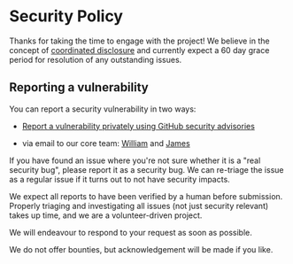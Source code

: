 # Security Policy

Thanks for taking the time to engage with the project! We believe in the concept of
[coordinated disclosure](https://en.wikipedia.org/wiki/Coordinated_vulnerability_disclosure) and currently expect a 60
day grace period for resolution of any outstanding issues.

## Reporting a vulnerability

You can report a security vulnerability in two ways:

- [Report a vulnerability privately using GitHub security advisories][1]

- via email to our core team: [William](mailto:william@blackhats.net.au) and
  [James](mailto:james+kanidm@terminaloutcomes.com)

If you have found an issue where you're not sure whether it is a "real security bug", please report it as a security
bug. We can re-triage the issue as a regular issue if it turns out to not have security impacts.

We expect all reports to have been verified by a human before submission. Properly triaging and investigating all issues
(not just security relevant) takes up time, and we are a volunteer-driven project.

We will endeavour to respond to your request as soon as possible.

We do not offer bounties, but acknowledgement will be made if you like.

[1]: https://github.com/kanidm/kanidm/security/advisories/new
